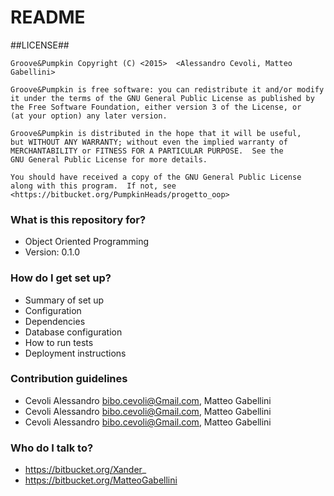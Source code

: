 # README #

##LICENSE##

    Groove&Pumpkin Copyright (C) <2015>  <Alessandro Cevoli, Matteo Gabellini>

    Groove&Pumpkin is free software: you can redistribute it and/or modify
    it under the terms of the GNU General Public License as published by
    the Free Software Foundation, either version 3 of the License, or
    (at your option) any later version.

    Groove&Pumpkin is distributed in the hope that it will be useful,
    but WITHOUT ANY WARRANTY; without even the implied warranty of
    MERCHANTABILITY or FITNESS FOR A PARTICULAR PURPOSE.  See the
    GNU General Public License for more details.

    You should have received a copy of the GNU General Public License
    along with this program.  If not, see <https://bitbucket.org/PumpkinHeads/progetto_oop>

### What is this repository for? ###

* Object Oriented Programming
* Version: 0.1.0

### How do I get set up? ###

* Summary of set up
* Configuration
* Dependencies
* Database configuration
* How to run tests
* Deployment instructions

### Contribution guidelines ###

* Cevoli Alessandro <bibo.cevoli@Gmail.com>, Matteo Gabellini
* Cevoli Alessandro <bibo.cevoli@Gmail.com>, Matteo Gabellini
* Cevoli Alessandro <bibo.cevoli@Gmail.com>, Matteo Gabellini

### Who do I talk to? ###

* https://bitbucket.org/Xander_
* https://bitbucket.org/MatteoGabellini